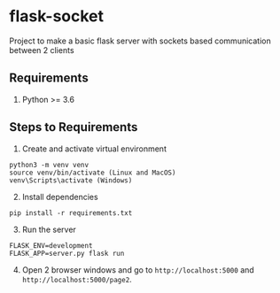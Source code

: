 # flask-socket
Project to make a basic flask server with sockets based communication between 2 clients

## Requirements
1. Python >= 3.6

## Steps to Requirements
1. Create and activate virtual environment
```(bash)
python3 -m venv venv
source venv/bin/activate (Linux and MacOS)
venv\Scripts\activate (Windows)
```
2. Install dependencies
```
pip install -r requirements.txt
```
3. Run the server
```
FLASK_ENV=development
FLASK_APP=server.py flask run
```
4. Open 2 browser windows and go to `http://localhost:5000` and `http://localhost:5000/page2`.